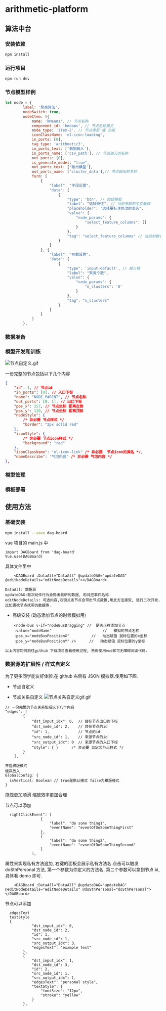# arithmetic-platform

## 算法中台

### 安装依赖

```bash
npm install
```

### 运行项目

```bash
npm run dev
```

### 节点模型样例

```javascript
let node = {
        label: '聚类算法',
        nodeSwitch: true,
        nodeItem: [{
            name: 'kMeans', // 节点名称
            component_id: 'kmeans', // 节点名称英文
            node_type: 'item-2', // 节点类型 或 分组
            iconClassName: 'el-icon-loading',
            in_ports: [0],
            tag_type: 'arithmetic3',
            in_ports_text: ['数据输入'],
            in_ports_name: ['csv_path'], // 节点输入的名称
            out_ports: [0],
            is_generate_model: "true",
            out_ports_text: ['输出模型'],
            out_ports_name: ['cluster_data'],// 节点输出的名称
            form: [
                {
                    "label": "字段设置",
                    "data": [
                        {
                            "type": 'btn', // 按钮弹框
                            "label": "选择特征", // 当前参数的中文解释
                            "placeholder": "选择要标注修改的表头",
                            "value": {
                                "node_params": {
                                    "select_feature_columns": []
                                }
                            },
                            "tag": "select_feature_columns" // 当前参数名
                        }
                    ]
                }, {
                    "label": "参数设置",
                    "data": [
                        {
                            "type": 'input-default', // 输入框
                            "label": "聚类个数",
                            "value": {
                                "node_params": {
                                    "n_clusters": '8'
                                }
                            },
                            "tag": "n_clusters"
                        }
                    ]
                }
            ]
        },
```

### 数据准备

### 模型开发和训练

![节点自定义.gif](https://user-gold-cdn.xitu.io/2019/9/3/16cf62377ad04cab?w=480&h=272&f=gif&s=1433004)

一份完整的节点包括以下几个内容

```json
{
    "id": 1, // 节点id
    "in_ports": [0], // 入口下标
    "name": "NODE_PARENT", // 节点名称
    "out_ports": [0, 1], // 出口下标
    "pos_x": 157, // 节点坐标 距离左侧
    "pos_y": 120, // 节点坐标 距离顶部
    "nodeStyle": {
        /* 非必要 节点样式 */
        "border": "2px solid red"
    },
    "iconStyle": {
        /* 非必要 节点icon样式 */
        "background": "red"
    },
    "iconClassName": "el-icon-link" /* 非必要  节点icon的类名 */,
    "nameDescribe": "气泡内容" /* 非必要 气泡内容 */
},
```

### 模型管理

### 模板部署

## 使用方法

### 基础安装

```bash
npm install --save dag-board
```

vue 项目的 main.js 中

```
import DAGBoard from 'dag-board'
Vue.use(DAGBoard)
```

具体文件里中

```
    <DAGBoard :DataAll="DataAll" @updateDAG="updateDAG" @editNodeDetails="editNodeDetails"></DAGBoard>
```

```
DataAll: 数据源
updateDAG:每次动作行为会抛出最新的数据, 和对应事件名称.
editNodeDetails: 可选内容,右键点击节点会带出节点数据,用此方法接受, 进行二次开发.比如更改节点携带的数据等.
```

-   高级安装 (动态添加节点的时候模拟用)

```
    <node-bus v-if="nodeBusDragging" //  是否正在添加节点
    :value="nodeName"                       //   模拟的节点名称
    :pos_x="nodeBusPositionX"          //   动态赋值 鼠标位置的x坐标
    :pos_y="nodeBusPositionY" />      //   动态赋值 鼠标位置的y坐标
```

`以上内容均可前往github 下载项目查看使用过程, 熟练使用vue即可无障碍阅读代码.`

### 数据源的扩展性 / 样式自定义

为了更多同学能友好体验,在 github 右侧有 JSON 模拟器.使用如下图.

-   节点自定义

*   节点关系自定义
    ![节点关系自定义gif.gif](https://user-gold-cdn.xitu.io/2019/9/3/16cf62376ae8ea72?w=480&h=272&f=gif&s=1817977)

```
// 一份完整的节点关系包括以下几个内容
"edges": [
		{
			"dst_input_idx": 0,  // 目标节点出口的下标
			"dst_node_id": 2,    // 目标节点的id
			"id": 1,             // 节点的id
			"src_node_id": 1,    // 来源节点的id
			"src_output_idx": 0  // 来源节点的入口下标
            "style": { }      /* 非必要 自定义节点样式 */
		}
	],
```

```
开启横版模式
缓存放入
GlobalConfig: {
  isVertical: Boolean // true是默认模式 false为横版模式
}
```

拖拽更加顺滑
缩放效率更加合理

节点可以添加

```
  rightClickEvent": [
				{
					"label": "do some thing1",
					"eventName": "eventOfDoSomeThingFirst"
				},
				{
					"label": "do some thing2",
					"eventName": "evnetOfDoSomeThingSecond"
				}
			],
```

属性来实现私有方法追加, 右键的面板会展示私有方法名.点击可以触发 doSthPersonal 方法, 第一个参数为你定义的方法名, 第二个参数可以拿到节点 id, 具体看 demo 即可.

```
    <DAGBoard :DataAll="DataAll" @updateDAG="updateDAG" @editNodeDetails="editNodeDetails" @doSthPersonal="doSthPersonal"></DAGBoard>
```

节点可以添加

```
  edgesText
  textStyle
  {
			"dst_input_idx": 0,
			"dst_node_id": 2,
			"id": 1,
			"src_node_id": 1,
			"src_output_idx": 3,
			"edgesText": "example text"
		},
		{
			"dst_input_idx": 1,
			"dst_node_id": 3,
			"id": 2,
			"src_node_id": 1,
			"src_output_idx": 1,
			"edgesText": "personal style",
			"textStyle": {
				"fontSize": "12px",
				"stroke": "yellow"
			}
		},
```
